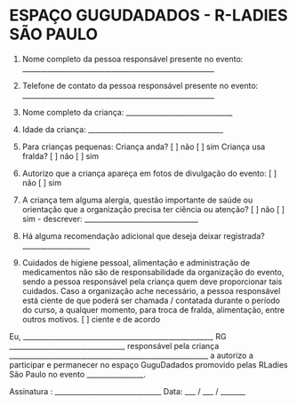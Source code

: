 # ESPAÇO GUGUDADADOS - R-LADIES SÃO PAULO

1. Nome completo da pessoa responsável presente no evento: ______________________________________________________

2. Telefone de contato da pessoa responsável presente no evento: ______________________________________________________

3. Nome completo da criança: ______________________________

4. Idade da criança: ______________________________________

5. Para crianças pequenas:
Criança anda?		[   ] não   [   ] sim
Criança usa fralda?	[   ] não   [   ] sim

6. Autorizo que a criança apareça em fotos de divulgação do evento:
[   ] não   [   ] sim

7. A criança tem alguma alergia, questão importante de saúde ou orientação que a organização precisa ter ciência ou atenção?
[   ] não    [   ] sim - descrever: ________________________________

8. Há alguma recomendação adicional que deseja deixar registrada? ___________________


9. Cuidados de higiene pessoal, alimentação e administração de medicamentos não são de responsabilidade da organização do evento, sendo a pessoa responsável pela criança quem deve proporcionar tais cuidados.
Caso a organização ache necessário, a pessoa responsável está ciente de que poderá ser chamada / contatada durante o período do curso, a qualquer momento, para troca de fralda, alimentação, entre outros motivos.
[   ] ciente e de acordo

Eu, _____________________________________________________,
RG ________________________________, responsável pela criança ________________________________________________________
a autorizo a participar e permanecer no espaço GuguDadados promovido pelas RLadies São Paulo no evento ________________.

Assinatura : ______________________________ Data: ___ / ___ / _______
